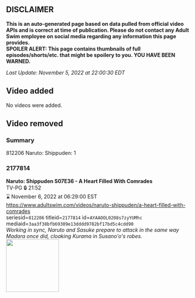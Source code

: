 ## DISCLAIMER
**This is an auto-generated page based on data pulled from official video APIs and is correct at time of publication. Please do not contact any Adult Swim employee on social media regarding any information this page provides.**  
**SPOILER ALERT: This page contains thumbnails of full episodes/shorts/etc. that might be spoilery to you. YOU HAVE BEEN WARNED.**  

_Last Update: November 5, 2022 at 22:00:30 EDT_
## Video added
No videos were added.  
## Video removed
### Summary
812206 Naruto: Shippuden: 1  
### 2177814
**Naruto: Shippuden S07E36 - A Heart Filled With Comrades**  
TV-PG 🔒 21:52  
⌛ November 6, 2022 at 06:29:00 EST  
https://www.adultswim.com/videos/naruto-shippuden/a-heart-filled-with-comrades  
seriesid=`812206` titleid=`2177814` id=`AYAAOOL0208s7zyYUMhc` mediaid=`3aa3f38bfb69309e13dddd9782bf17bd5c4cdd90`  
_Working in sync, Naruto and Sasuke prepare to attack in the same way Madara once did, cloaking Kurama in Susano'o's robes._  
<a href="https://media.cdn.adultswim.com/uploads/20220406/thumbnails/2_22461452382-NarutoShippuden_384_AHeartFilledWithComrades.png"><img src="https://media.cdn.adultswim.com/uploads/20220406/thumbnails/2_22461452382-NarutoShippuden_384_AHeartFilledWithComrades.png" height="144px" /></a>
